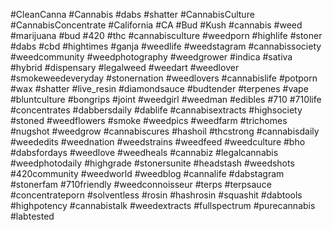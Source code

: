 #CleanCanna #Cannabis #dabs #shatter #CannabisCulture #CannabisConcentrate #California #CA #Bud #Kush #cannabis  #weed  #marijuana  #bud  #420  #thc  #cannabisculture  #weedporn  #highlife  #stoner  #dabs  #cbd  #hightimes  #ganja  #weedlife  #weedstagram  #cannabissociety  #weedcommunity  #weedphotography  #weedgrower  #indica  #sativa  #hybrid  #dispensary  #legalweed  #weedart  #weedlover  #smokeweedeveryday  #stonernation  #weedlovers  #cannabislife  #potporn  #wax  #shatter  #live_resin  #diamondsauce  #budtender  #terpenes  #vape  #bluntculture  #bongrips  #joint  #weedgirl  #weedman  #edibles  #710  #710life  #concentrates  #dabbersdaily  #dablife  #cannabisextracts  #highsociety  #stoned  #weedflowers  #smoke  #weedpics  #weedfarm  #trichomes  #nugshot  #weedgrow  #cannabiscures  #hashoil  #thcstrong  #cannabisdaily  #weededits  #weednation  #weedstrains  #weedfeed  #weedculture  #bho  #dabsfordays  #weedlove  #weedheals  #cannabiz  #legalcannabis  #weedphotodaily  #highgrade  #stonersunite  #headstash  #weedshots  #420community  #weedworld  #weedblog  #cannalife  #dabstagram  #stonerfam  #710friendly  #weedconnoisseur  #terps  #terpsauce  #concentrateporn  #solventless  #rosin  #hashrosin  #squashit  #dabtools  #highpotency  #cannabistalk  #weedextracts  #fullspectrum  #purecannabis  #labtested
